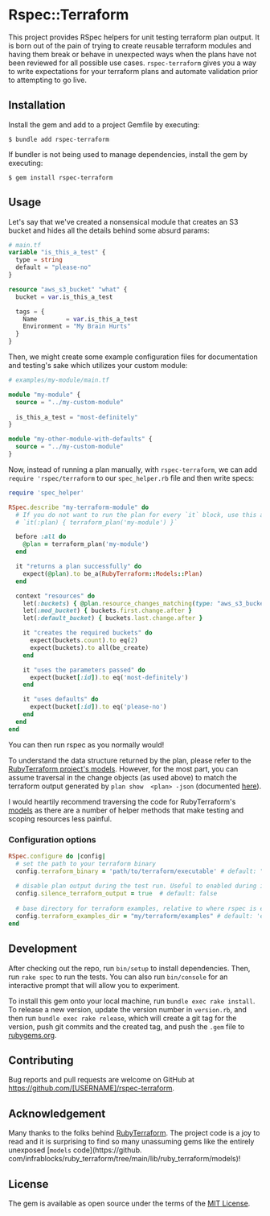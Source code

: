 # Rspec::Terraform

This project provides RSpec helpers for unit testing terraform plan output. It is born out of the pain of trying to 
create reusable terraform modules and having them break or behave in unexpected ways when the plans have not been 
reviewed for all possible use cases. `rspec-terraform` gives you a way to write expectations for your terraform 
plans and automate validation prior to attempting to go live.

## Installation

Install the gem and add to a project Gemfile by executing:

    $ bundle add rspec-terraform

If bundler is not being used to manage dependencies, install the gem by executing:

    $ gem install rspec-terraform

## Usage

Let's say that we've created a nonsensical module that creates an S3 bucket and hides all the details behind some 
absurd params:

```terraform
# main.tf
variable "is_this_a_test" {
  type = string
  default = "please-no"
}

resource "aws_s3_bucket" "what" {
  bucket = var.is_this_a_test

  tags = {
    Name        = var.is_this_a_test
    Environment = "My Brain Hurts"
  }
}
```

Then, we might create some example configuration files for documentation and testing's sake which utilizes your custom 
module:

```terraform
# examples/my-module/main.tf

module "my-module" {
  source = "../my-custom-module"
  
  is_this_a_test = "most-definitely"
}

module "my-other-module-with-defaults" {
  source = "../my-custom-module"
}
```

Now, instead of running a plan manually, with `rspec-terraform`, we can add `require 'rspec/terraform` to our 
`spec_helper.rb` file and then write specs:

```ruby
require 'spec_helper'

RSpec.describe "my-terraform-module" do
  # If you do not want to run the plan for every `it` block, use this approach. Otherwise you can use `subject` or 
  # `it(:plan) { terraform_plan('my-module') }`

  before :all do
    @plan = terraform_plan('my-module')
  end

  it "returns a plan successfully" do
    expect(@plan).to be_a(RubyTerraform::Models::Plan)
  end

  context "resources" do
    let(:buckets) { @plan.resource_changes_matching(type: "aws_s3_bucket") }
    let(:mod_bucket) { buckets.first.change.after }
    let(:default_bucket) { buckets.last.change.after }

    it "creates the required buckets" do
      expect(buckets.count).to eq(2)
      expect(buckets).to all(be_create)
    end

    it "uses the parameters passed" do
      expect(bucket[:id]).to eq('most-definitely')
    end

    it "uses defaults" do
      expect(bucket[:id]).to eq('please-no')
    end
  end
end
```

You can then run rspec as you normally would!

To understand the data structure returned by the plan, please refer to the [RubyTerraform project's models](https://github.com/infrablocks/ruby_terraform/tree/main/lib/ruby_terraform/models). However, for the most part, you 
can assume traversal in the change objects (as used above) to match the terraform output generated by `plan show 
<plan> -json` (documented [here](https://developer.hashicorp.com/terraform/internals/json-format)).

I would heartily recommend traversing the code for RubyTerraform's [models](https://github.com/infrablocks/ruby_terraform/tree/main/lib/ruby_terraform/models) as there are a number of helper 
methods that make testing and scoping resources less painful.

### Configuration options

```ruby
RSpec.configure do |config|
  # set the path to your terraform binary
  config.terraform_binary = 'path/to/terraform/executable' # default: "/Users/`whoami`/.asdf/shims/terraform"
  
  # disable plan output during the test run. Useful to enabled during initial testing, but can get pretty noisy
  config.silence_terraform_output = true  # default: false
  
  # base directory for terraform examples, relative to where rspec is executed 
  config.terraform_examples_dir = "my/terraform/examples" # default: 'examples'
end
```

## Development

After checking out the repo, run `bin/setup` to install dependencies. Then, run `rake spec` to run the tests. You can also run `bin/console` for an interactive prompt that will allow you to experiment.

To install this gem onto your local machine, run `bundle exec rake install`. To release a new version, update the version number in `version.rb`, and then run `bundle exec rake release`, which will create a git tag for the version, push git commits and the created tag, and push the `.gem` file to [rubygems.org](https://rubygems.org).

## Contributing

Bug reports and pull requests are welcome on GitHub at https://github.com/[USERNAME]/rspec-terraform.

## Acknowledgement

Many thanks to the folks behind [RubyTerraform](https://github.com/infrablocks/ruby_terraform/). The project code is a 
joy to read and it is surprising to find so many unassuming gems like the entirely unexposed [`models` code](https://github.
com/infrablocks/ruby_terraform/tree/main/lib/ruby_terraform/models)! 

## License

The gem is available as open source under the terms of the [MIT License](https://opensource.org/licenses/MIT).
